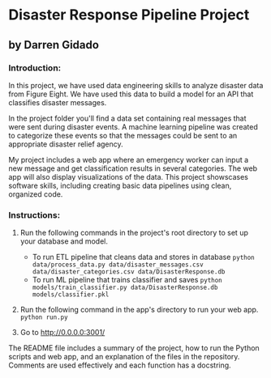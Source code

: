 # Disaster Response Pipeline Project

## by Darren Gidado

### Introduction:

In this project, we have used data engineering skills to analyze disaster data from Figure Eight. We have used this data to build a model for an API that classifies disaster messages.

In the project folder you'll find a data set containing real messages that were sent during disaster events. A machine learning pipeline was created to categorize these events so that the messages could be sent to an appropriate disaster relief agency.

My project includes a web app where an emergency worker can input a new message and get classification results in several categories. The web app will also display visualizations of the data. This project showscases software skills, including creating basic data pipelines using clean, organized code.

### Instructions:
1. Run the following commands in the project's root directory to set up your database and model.

    - To run ETL pipeline that cleans data and stores in database
        `python data/process_data.py data/disaster_messages.csv data/disaster_categories.csv data/DisasterResponse.db`
    - To run ML pipeline that trains classifier and saves
        `python models/train_classifier.py data/DisasterResponse.db models/classifier.pkl`

2. Run the following command in the app's directory to run your web app.
    `python run.py`

3. Go to http://0.0.0.0:3001/


The README file includes a summary of the project, how to run the Python scripts and web app, and an explanation of the files in the repository. Comments are used effectively and each function has a docstring.
